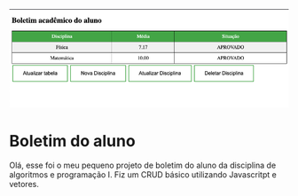 <img src="projeto.png" alt="Capa"/>

# Boletim do aluno

Olá, esse foi o meu pequeno projeto de boletim do aluno da disciplina de algoritmos e programação I. Fiz um CRUD básico utilizando Javascritpt e vetores. 